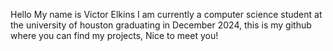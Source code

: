 Hello My name is Victor Elkins I am currently a computer science student at the university of houston graduating in December 2024, this is my github where you can find my projects, 
Nice to meet you!
